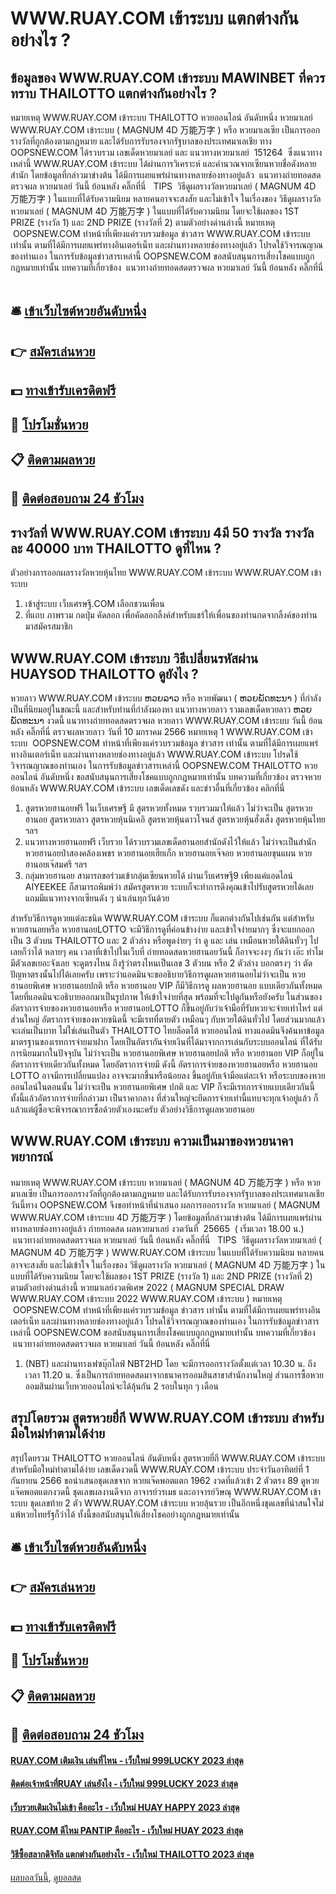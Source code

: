 # WWW.RUAY.COM เข้าระบบ แตกต่างกันอย่างไร ?
## ข้อมูลของ WWW.RUAY.COM เข้าระบบ MAWINBET ที่ควรทราบ THAILOTTO แตกต่างกันอย่างไร ?
หมายเหตุ WWW.RUAY.COM เข้าระบบ THAILOTTO หวยออนไลน์ อันดับหนึ่ง หวยมาเลย์ WWW.RUAY.COM เข้าระบบ ( MAGNUM 4D 万能万字 ) หรือ หวยมาเลเซีย เป็นการออกรางวัลที่ถูกต้องตามกฎหมาย และได้รับการรับรองจากรัฐบาลของประเทศมาเลเชีย
ทาง OOPSNEW.COM ได้รวบรวม เลขเด็ดหวยมาเลย์ และ แนวทางหวยมาเลย์  151264  ซึ่งแนวทางเหล่านี้ WWW.RUAY.COM เข้าระบบ ได้ผ่านการวิเคราะห์ และคำนวณจากเซียนหวยชื่อดังหลายสำนัก โดยข้อมูลที่กล่าวมาข่างต้น ได้มีการเผยแพร่ผ่านทางหลายช่องทางอยู่แล้ว
 แนวทางถ่ายทอดสดตรวจผล หวยมาเลย์ วันนี้ ย้อนหลัง คลิ๊กที่นี่  
TIPS  วิธีดูผลรางวัลหวยมาเลย์ ( MAGNUM 4D 万能万字 ) ในแบบที่ได้รับความนิยม
หลายคนอาจจะสงสัย และไม่เข้าใจ ในเรื่องของ วิธีดูผลรางวัล หวยมาเลย์ ( MAGNUM 4D 万能万字 ) ในแบบที่ได้รับความนิยม โดยจะใช้ผลของ 1ST PRIZE (รางวัล 1) และ 2ND PRIZE (รางวัลที่ 2) ตามตัวอย่างด่านล่างนี้
หมายเหตุ  OOPSNEW.COM ทำหน้าที่เพียงแค่รวบรวมข้อมูล ข่าวสาร WWW.RUAY.COM เข้าระบบ เท่านั้น ตามที่ได้มีการเผยแพร่ทางอินเตอร์เน็ท และผ่านทางหลายช่องทางอยู่แล้ว โปรดใช้วิจารณญาณของท่านเอง ในการรับข้อมูลข่าวสารเหล่านี้ OOPSNEW.COM ขอสนับสนุนการเสี่ยงโชคแบบถูกกฎหมายเท่านั้น
บทความที่เกี่ยวข้อง
 แนวทางถ่ายทอดสดตรวจผล หวยมาเลย์ วันนี้ ย้อนหลัง คลิ๊กที่นี่  

## 🛎 [เข้าเว็บไซต์หวยอันดับหนึ่ง](https://bit.ly/3BG5bNw)
## 👉 [สมัครเล่นหวย](https://bit.ly/3BG5bNw)
## 💵 [ทางเข้ารับเครดิตฟรี](https://bit.ly/3C3mvgS)
## 👑 [โปรโมชั่นหวย](https://bit.ly/3C3mvgS)
## 📋 [ติดตามผลหวย](https://bit.ly/3C3mvgS)
## 📱 [ติดต่อสอบถาม 24 ชัวโมง](https://bit.ly/3C3mvgS)

## รางวัลที่ WWW.RUAY.COM เข้าระบบ 4มี 50 รางวัล รางวัลละ 40000 บาท THAILOTTO ดูที่ไหน ?
ตัวอย่างการออกผลรางวัลหวยหุ้นไทย WWW.RUAY.COM เข้าระบบ WWW.RUAY.COM เข้าระบบ
1. เข้าสู่ระบบ เว็บเศรษฐี.COM เลือกชวนเพื่อน
2. ที่แถบ ภาพรวม กดปุ่ม คัดลอก เพื่อคัดลอกลิ้งค์สำหรับแชร์ให้เพื่อนของท่านกดจากลิ้งค์ของท่านมาสมัครสมาชิก

## WWW.RUAY.COM เข้าระบบ วิธีเปลี่ยนรหัสผ่าน HUAYSOD THAILOTTO ดูยังไง ?
หวยลาว WWW.RUAY.COM เข้าระบบ ຫວຍລາວ หรือ หวยพัฒนา ( ຫວຍພັດທະນາ ) ที่กำลังเป็นที่นิยมอยู่ในขณะนี้ และสำหรับท่านที่กำลังมองหา แนวทางหวยลาว รวมเลขเด็ดหวยลาว ຫວຍພັດທະນາ งวดนี้
 แนวทางถ่ายทอดสดตรวจผล หวยลาว WWW.RUAY.COM เข้าระบบ วันนี้ ย้อนหลัง คลิ๊กที่นี่ 
ตรวจผลหวยลาว วันที่ 10 มกราคม 2566
หมายเหตุ 1 WWW.RUAY.COM เข้าระบบ  OOPSNEW.COM ทำหน้าที่เพียงแค่รวบรวมข้อมูล ข่าวสาร เท่านั้น ตามที่ได้มีการเผยแพร่ทางอินเตอร์เน็ท และผ่านทางหลายช่องทางอยู่แล้ว WWW.RUAY.COM เข้าระบบ โปรดใช้วิจารณญาณของท่านเอง ในการรับข้อมูลข่าวสารเหล่านี้ OOPSNEW.COM THAILOTTO หวยออนไลน์ อันดับหนึ่ง ขอสนับสนุนการเสี่ยงโชคแบบถูกกฎหมายเท่านั้น
บทความที่เกี่ยวข้อง
ตรวจหวยย้อนหลัง WWW.RUAY.COM เข้าระบบ เลขเด็ดเลขดัง และข่าวอื่นที่เกี่ยวข้อง คลิกที่นี่
1. สูตรหวยฮานอยฟรี ในเว็บเศรษฐี มี สูตรหวยทั้งหมด รวบรวมมาให้แล้ว ไม่ว่าจะเป็น สูตรหวยฮานอย สูตรหวยลาว สูตรหวยหุ้นนิเคอิ สูตรหวยหุ้นดาวโจนส์ สูตรหวยหุ้นฮั่งเส็ง สูตรหวยหุ้นไทย ฯลฯ
2. แนวทางหวยฮานอยฟรี เว็บรวย ได้รวบรวมเลขเด็ดฮานอยสำนักดังไว้ให้แล้ว ไม่ว่าจะเป็นสำนัก หวยฮานอยป๋าสองคล้องเพชร หวยฮานอยเฮียเก็ก หวยฮานอยเจ๊จอย หวยฮานอยขุนแผน หวยฮานอยเจ๊สมศรี ฯลฯ
3. กลุ่มหวยฮานอย สามารถขอร่วมเข้ากลุ่มเซียนหวยได้ ผ่านเว็บเศรษฐี9 เพียงแค่แอดไลน์ AIYEEKEE ก็สามารถพิมพ์ว่า สมัครสูตรหวย ระบบก็จะทำการดึงคุณเข้าไปรับสูตรหวยได้เลย แถมมีแนวทางจากเซียนดัง ๆ นำเล่นทุกวันด้วย

สำหรับวิธีการดูหวยแต่ละชนิด WWW.RUAY.COM เข้าระบบ ก็แตกต่างกันไปเช่นกัน แต่สำหรับหวยฮานอยหรือ หวยฮานอยLOTTO จะมีวิธีการดูที่ค่อนข้างง่าย และเข้าใจง่ายมากๆ ซึ่งจะแยกออกเป็น 3 ตัวบน THAILOTTO และ 2 ตัวล่าง หรือพูดง่ายๆ ว่า ดู และ เล่น เหมือนหวยใต้ดินทั่วๆ ไปเลยก็ว่าได้ หลายๆ คน เวลาที่เข้าไปในเว็บที่ ถ่ายทอดสดหวยฮานอยวันนี้ ก็อาจจะงงๆ กันว่า เอ๊ะ ทำไมมีตัวเลขเยอะจังเลย จะดูตรงไหน ถึงรู้ว่าตรงไหนเป็นเลข 3 ตัวบน หรือ 2 ตัวล่าง บอกตรงๆ ว่า ตัดปัญหาตรงนั้นไปได้เลยครับ เพราะว่าแอดมินจะขออธิบายวิธีการดูผลหวยฮานอยไม่ว่าจะเป็น หวยฮานอยพิเศษ หวยฮานอยปกติ หรือ หวยฮานอย VIP ก็มีวิธีการดู ผลหวยฮานอย แบบเดียวกันทั้งหมด  โดยที่แอดมินจะอธิบายออกมาเป็นรูปภาพ ให้เข้าใจง่ายที่สุด พร้อมที่จะไปดูกันหรือยังครับ
ในส่วนของอัตราการจ่ายของหวยฮานอยหรือ หวยฮานอยLOTTO ก็ขึ้นอยู่กับว่าเจ้ามือที่รับหวยจะจ่ายเท่าไหร่ แต่ส่วนใหญ่ อัตราการจ่ายของหวยชนิดนี้ จะมีเรทที่ตายตัว เหมือนๆ กับหวยใต้ดินทั่วไป โดยส่วนมากแล้วจะเล่นเป็นบาท ไม่ใช่เล่นเป็นตัว THAILOTTO ไทยล็อตโต้ หวยออนไลน์ ทางแอดมินจึงค้นหาข้อมูลมาตรฐานของเรทการจ่ายมาฝาก โดยเป็นอัตรากันจ่ายเงินที่ได้มาจากการเล่นกับระบบออนไลน์ ที่ได้รับการนิยมมากในปัจจุบัน ไม่ว่าจะเป็น หวยฮานอยพิเศษ หวยฮานอยปกติ หรือ หวยฮานอย VIP ก็อยู่ในอัตราการจ่ายเดียวกันทั้งหมด
โดยอัตราการจ่ายมี ดังนี้
อัตราการจ่ายของหวยฮานอยหรือ หวยฮานอย LOTTO อาจมีการเปลี่ยนแปลง อาจจะมากขึ้นหรือน้อยลง ขึ้นอยู่กับเจ้ามือแต่ละเจ้า หรือระบบของหวยออนไลน์ในตอนนั้น ไม่ว่าจะเป็น หวยฮานอยพิเศษ ปกติ และ VIP ก็จะมีเรทการจ่ายแบบเดียวกันนี้ ทั้งนี้แล้วอัตราการจ่ายที่กล่าวมา เป็นราคากลาง ที่ส่วนใหญ่จะยึดการจ่ายเท่านี้แทบจะทุกเจ้าอยู่แล้ว ก็แล้วแต่ผู้ซื้อจะพิจารณาการซื้อด้วยตัวเองนะครับ
ตัวอย่างวิธีการดูผลหวยฮานอย

## WWW.RUAY.COM เข้าระบบ ความเป็นมาของหวยนาคาพยากรณ์
หมายเหตุ WWW.RUAY.COM เข้าระบบ หวยมาเลย์ ( MAGNUM 4D 万能万字 ) หรือ หวยมาเลเซีย เป็นการออกรางวัลที่ถูกต้องตามกฎหมาย และได้รับการรับรองจากรัฐบาลของประเทศมาเลเชีย
วันนี้ทาง OOPSNEW.COM จึงขอทำหน้าที่นำเสนอ ผลการออกรางวัล หวยมาเลย์ ( MAGNUM WWW.RUAY.COM เข้าระบบ 4D 万能万字 ) โดยข้อมูลที่กล่าวมาข่างต้น ได้มีการเผยแพร่ผ่านทางหลายช่องทางอยู่แล้ว
ถ่ายทอดสด ผลหวยมาเลย์ งวดวันที่  25665  ( เริ่มเวลา 18.00 น.)
 แนวทางถ่ายทอดสดตรวจผล หวยมาเลย์ วันนี้ ย้อนหลัง คลิ๊กที่นี่  
TIPS  วิธีดูผลรางวัลหวยมาเลย์ ( MAGNUM 4D 万能万字 ) WWW.RUAY.COM เข้าระบบ ในแบบที่ได้รับความนิยม
หลายคนอาจจะสงสัย และไม่เข้าใจ ในเรื่องของ วิธีดูผลรางวัล หวยมาเลย์ ( MAGNUM 4D 万能万字 ) ในแบบที่ได้รับความนิยม โดยจะใช้ผลของ 1ST PRIZE (รางวัล 1) และ 2ND PRIZE (รางวัลที่ 2) ตามตัวอย่างด่านล่างนี้
หวยมาเลย์งวดพิเศษ 2022 ( MAGNUM SPECIAL DRAW WWW.RUAY.COM เข้าระบบ 2022 WWW.RUAY.COM เข้าระบบ )
หมายเหตุ  OOPSNEW.COM ทำหน้าที่เพียงแค่รวบรวมข้อมูล ข่าวสาร เท่านั้น ตามที่ได้มีการเผยแพร่ทางอินเตอร์เน็ท และผ่านทางหลายช่องทางอยู่แล้ว โปรดใช้วิจารณญาณของท่านเอง ในการรับข้อมูลข่าวสารเหล่านี้ OOPSNEW.COM ขอสนับสนุนการเสี่ยงโชคแบบถูกกฎหมายเท่านั้น
บทความที่เกี่ยวข้อง
 แนวทางถ่ายทอดสดตรวจผล หวยมาเลย์ วันนี้ ย้อนหลัง คลิ๊กที่นี่  
1. (NBT) และผ่านทางเฟซบุ๊กไลฟ์ NBT2HD โดย จะมีการออกรางวัลตั้งแต่เวลา 10.30 น. ถึงเวลา 11.20 น. ซึ่งเป็นการถ่ายทอดสดมาจากธนาคารออมสินสาขาสำนักงานใหญ่ ส่วนการซื้อหวยออมสินผ่านเว็บหวยออนไลน์จะได้ลุ้นกัน 2 รอบในทุก ๆ เดือน

## สรุปโดยรวม สูตรหวยยี่กี WWW.RUAY.COM เข้าระบบ สำหรับมือใหม่ทำตามได้ง่าย
สรุปโดยรวม THAILOTTO หวยออนไลน์ อันดับหนึ่ง สูตรหวยยี่กี WWW.RUAY.COM เข้าระบบ สำหรับมือใหม่ทำตามได้ง่าย เลขเด็ดงวดนี้ WWW.RUAY.COM เข้าระบบ ประจำวันอาทิตย์ที่ 1 กันยายน 2566 ขอนำเสนอชุดเลขจาก หวยแจ๊คพอตแตก 1962 งวดที่แล้วเข้า 2 ตัวตรง 89 ดูหวยแจ๊คพอตแตกงวดนี้ ชุดเลขผลงานดีจาก อาจารย์วรเมธ และอาจารย์วิษณุ WWW.RUAY.COM เข้าระบบ ชุดเลขท้าย 2 ตัว WWW.RUAY.COM เข้าระบบ หวยลุ้นรวย เป็นอีกหนึ่งชุดเลขที่น่าสนใจไม่แพ้หวยไทยรัฐก็ว่าได้ ทั้งนี้ขอสนับสนุนให้เสี่ยงโชคอย่างถูกกฎหมายเท่านั้น

## 🛎 [เข้าเว็บไซต์หวยอันดับหนึ่ง](https://bit.ly/3BG5bNw)
## 👉 [สมัครเล่นหวย](https://bit.ly/3BG5bNw)
## 💵 [ทางเข้ารับเครดิตฟรี](https://bit.ly/3C3mvgS)
## 👑 [โปรโมชั่นหวย](https://bit.ly/3C3mvgS)
## 📋 [ติดตามผลหวย](https://bit.ly/3C3mvgS)
## 📱 [ติดต่อสอบถาม 24 ชัวโมง](https://bit.ly/3C3mvgS)

#### [RUAY.COM เติมเงิน เล่นที่ไหน - เว็บใหม่ 999LUCKY 2023 ล่าสุด](https://atom.io/themes/ruay.com%20เติมเงิน%20เล่นที่ไหน%20-%20เว็บใหม่%20999lucky%202023%20ล่าสุด)
#### [ติดต่อเจ้าหน้าที่RUAY เล่นยังไง - เว็บใหม่ 999LUCKY 2023 ล่าสุด](https://atom.io/themes/ติดต่อเจ้าหน้าที่ruay%20เล่นยังไง%20-%20เว็บใหม่%20999lucky%202023%20ล่าสุด)
#### [เว็บรวยเติมเงินไม่เข้า คืออะไร - เว็บใหม่ HUAY HAPPY 2023 ล่าสุด](https://atom.io/themes/เว็บรวยเติมเงินไม่เข้า%20คืออะไร%20-%20เว็บใหม่%20huay%20happy%202023%20ล่าสุด)
#### [RUAY.COM ดีไหม PANTIP คืออะไร - เว็บใหม่ HUAY 2023 ล่าสุด](https://atom.io/themes/ruay.com%20ดีไหม%20pantip%20คืออะไร%20-%20เว็บใหม่%20huay%202023%20ล่าสุด)
#### [วิธีซื้อสลากดิจิทัล แตกต่างกันอย่างไร - เว็บใหม่ THAILOTTO 2023 ล่าสุด](https://atom.io/themes/วิธีซื้อสลากดิจิทัล%20แตกต่างกันอย่างไร%20-%20เว็บใหม่%20thailotto%202023%20ล่าสุด)

[ผลบอลวันนี้](https://siamsport.tv "ผลบอลวันนี้"), [ดูบอลสด](https://siamsport.tv/ดูบอลสด "ดูบอลสด")